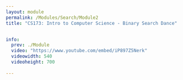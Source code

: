 ```yaml
---
layout: module
permalink: /Modules/Search/Module2
title: "CS173: Intro to Computer Science - Binary Search Dance"


info:
  prev: ./Module
  video: "https://www.youtube.com/embed/iP897Z5Nerk"
  videowidth: 540
  videoheight: 700
  
---
```


